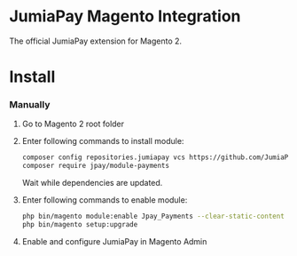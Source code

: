 JumiaPay Magento Integration
=========================

The official JumiaPay extension for Magento 2.

Install
=======

### Manually

1. Go to Magento 2 root folder

2. Enter following commands to install module:

    ```bash
    composer config repositories.jumiapay vcs https://github.com/JumiaPayAIG/magento-plugin
    composer require jpay/module-payments
    ```
   Wait while dependencies are updated.

3. Enter following commands to enable module:

    ```bash
    php bin/magento module:enable Jpay_Payments --clear-static-content
    php bin/magento setup:upgrade
    ```
4. Enable and configure JumiaPay in Magento Admin
